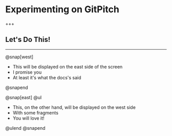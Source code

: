# Experimenting on GitPitch

+++

## Let's Do This!

---

@snap[west]

- This will be displayed on the east side of the screen
- I promise you
- At least it's what the docs's said

@snapend

@snap[east] @ul

- This, on the other hand, will be displayed on the west side
- With some fragments
- You will love it!

@ulend @snapend
